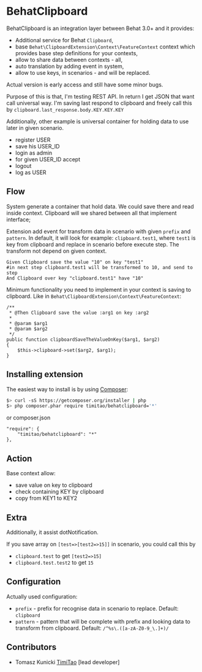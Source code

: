 BehatClipboard
==============

BehatClipboard is an integration layer between Behat 3.0+ and it provides:

* Additional service for Behat ``Clipboard``,
* base ``Behat\ClipboardExtension\Context\FeatureContext`` context which provides base
  step definitions for your contexts,
* allow to share data between contexts - all,
* auto translation by adding event in system,
* allow to use keys, in scenarios - and will be replaced.

Actual version is early access and still have some minor bugs.

Purpose of this is that, I'm testing REST API. In return I get JSON that want call universal way.
I'm saving last respond to clipboard and freely call this by ``clipboard.last_response.body.KEY.KEY.KEY``

Additionally, other example is universal container for holding data to use later in given scenario.
* register USER 
* save his USER_ID
* login as admin
* for given USER_ID accept
* logout
* log as USER

## Flow

System generate a container that hold data. We could save there and read inside context. 
Clipboard will we shared between all that implement interface;

Extension add event for transform data in scenario with given ``prefix`` and ``pattern``. 
In default, it will look for example: ``clipboard.test1``, where ``test1`` is key from clipboard 
and replace in scenario before execute step. The transform not depend on given context.

    Given Clipboard save the value "10" on key "test1"
    #in next step clipboard.test1 will be transformed to 10, and send to step
    And Clipboard over key "clipboard.test1" have "10" 

Minimum functionality you need to implement in your context is saving to clipboard. Like in ``Behat\ClipboardExtension\Context\FeatureContext``:

    /**
     * @Then Clipboard save the value :arg1 on key :arg2
     *
     * @param $arg1
     * @param $arg2
     */
    public function clipboardSaveTheValueOnKey($arg1, $arg2)
    {
        $this->clipboard->set($arg2, $arg1);
    }
    
## Installing extension

The easiest way to install is by using [Composer](https://getcomposer.org):

```bash
$> curl -sS https://getcomposer.org/installer | php
$> php composer.phar require timitao/behatclipboard='*'
```

or composer.json

    "require": {
        "timitao/behatclipboard": "*"
    },
    
## Action

Base context allow:
* save value on key to clipboard
* check containing KEY by clipboard
* copy from KEY1 to KEY2

## Extra

Additionally, it assist dotNotification.

If you save array on ``[test=>[test2=>15]]`` in scenario, you could call this by 
* ``clipboard.test`` to get ``[test2=>15]``
* ``clipboard.test.test2`` to get ``15``

## Configuration

Actually used configuration:
* ``prefix`` - prefix for recognise data in scenario to replace. Default: ``clipboard``
* ``pattern`` - pattern that will be complete with prefix and looking data to transform from clipboard. Default: ``/^%s\.([a-zA-Z0-9_\.]+)/``

## Contributors

* Tomasz Kunicki [TimiTao](http://github.com/timiTao) [lead developer]